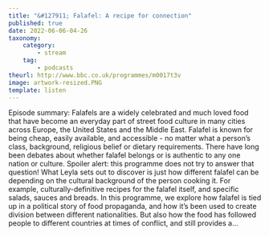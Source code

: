 ```yaml
---
title: "&#127911; Falafel: A recipe for connection"
published: true
date: 2022-06-06-04-26
taxonomy:
    category:
        - stream
    tag:
        - podcasts
theurl: http://www.bbc.co.uk/programmes/m0017t3v
image: artwork-resized.PNG
template: listen
---
```


Episode summary: Falafels are a widely celebrated and much loved food that have become an everyday part of street food culture in many cities across Europe, the United States and the Middle East. Falafel is known for being cheap, easily available, and accessible - no matter what a person&rsquo;s class, background, religious belief or dietary requirements. There have long been debates about whether falafel belongs or is authentic to any one nation or culture. Spoiler alert: this programme does not try to answer that question! What Leyla sets out to discover is just how different falafel can be depending on the cultural background of the person cooking it. For example, culturally-definitive recipes for the falafel itself, and specific salads, sauces and breads. In this programme, we explore how falafel is tied up in a political story of food propaganda, and how it&rsquo;s been used to create division between different nationalities. But also how the food has followed people to different countries at times of conflict, and still provides a&hellip;

